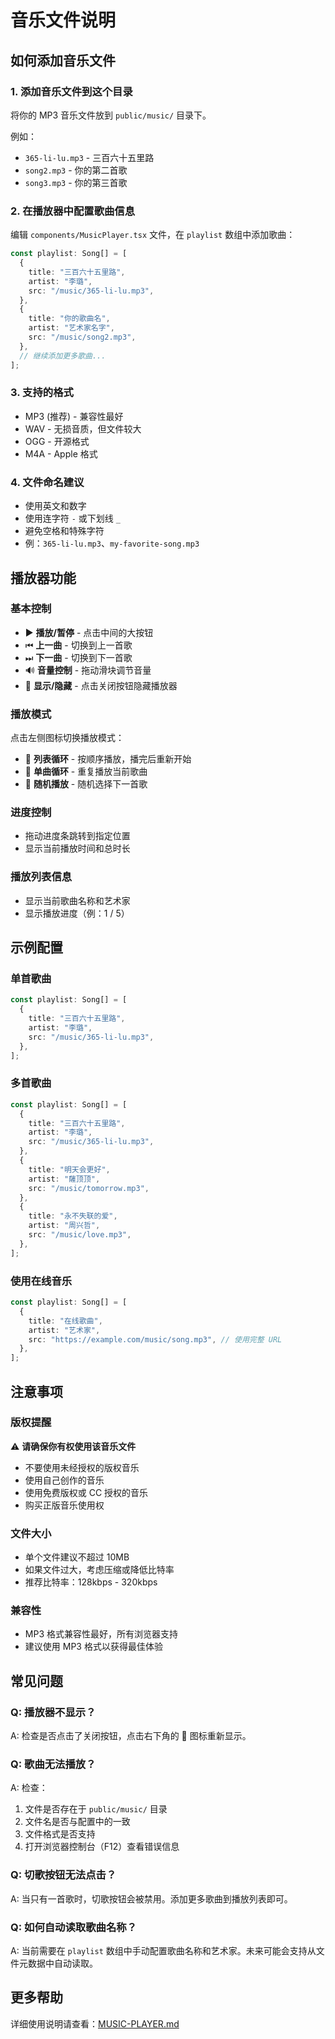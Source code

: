 # 音乐文件说明

## 如何添加音乐文件

### 1. 添加音乐文件到这个目录

将你的 MP3 音乐文件放到 `public/music/` 目录下。

例如：
- `365-li-lu.mp3` - 三百六十五里路
- `song2.mp3` - 你的第二首歌
- `song3.mp3` - 你的第三首歌

### 2. 在播放器中配置歌曲信息

编辑 `components/MusicPlayer.tsx` 文件，在 `playlist` 数组中添加歌曲：

```typescript
const playlist: Song[] = [
  {
    title: "三百六十五里路",
    artist: "李璐",
    src: "/music/365-li-lu.mp3",
  },
  {
    title: "你的歌曲名",
    artist: "艺术家名字",
    src: "/music/song2.mp3",
  },
  // 继续添加更多歌曲...
];
```

### 3. 支持的格式

- MP3 (推荐) - 兼容性最好
- WAV - 无损音质，但文件较大
- OGG - 开源格式
- M4A - Apple 格式

### 4. 文件命名建议

- 使用英文和数字
- 使用连字符 `-` 或下划线 `_`
- 避免空格和特殊字符
- 例：`365-li-lu.mp3`、`my-favorite-song.mp3`

## 播放器功能

### 基本控制

- ▶️ **播放/暂停** - 点击中间的大按钮
- ⏮ **上一曲** - 切换到上一首歌
- ⏭ **下一曲** - 切换到下一首歌
- 🔊 **音量控制** - 拖动滑块调节音量
- 🎵 **显示/隐藏** - 点击关闭按钮隐藏播放器

### 播放模式

点击左侧图标切换播放模式：

- 🔁 **列表循环** - 按顺序播放，播完后重新开始
- 🔂 **单曲循环** - 重复播放当前歌曲
- 🔀 **随机播放** - 随机选择下一首歌

### 进度控制

- 拖动进度条跳转到指定位置
- 显示当前播放时间和总时长

### 播放列表信息

- 显示当前歌曲名称和艺术家
- 显示播放进度（例：1 / 5）

## 示例配置

### 单首歌曲

```typescript
const playlist: Song[] = [
  {
    title: "三百六十五里路",
    artist: "李璐",
    src: "/music/365-li-lu.mp3",
  },
];
```

### 多首歌曲

```typescript
const playlist: Song[] = [
  {
    title: "三百六十五里路",
    artist: "李璐",
    src: "/music/365-li-lu.mp3",
  },
  {
    title: "明天会更好",
    artist: "薩顶顶",
    src: "/music/tomorrow.mp3",
  },
  {
    title: "永不失联的爱",
    artist: "周兴哲",
    src: "/music/love.mp3",
  },
];
```

### 使用在线音乐

```typescript
const playlist: Song[] = [
  {
    title: "在线歌曲",
    artist: "艺术家",
    src: "https://example.com/music/song.mp3", // 使用完整 URL
  },
];
```

## 注意事项

### 版权提醒

⚠️ **请确保你有权使用该音乐文件**

- 不要使用未经授权的版权音乐
- 使用自己创作的音乐
- 使用免费版权或 CC 授权的音乐
- 购买正版音乐使用权

### 文件大小

- 单个文件建议不超过 10MB
- 如果文件过大，考虑压缩或降低比特率
- 推荐比特率：128kbps - 320kbps

### 兼容性

- MP3 格式兼容性最好，所有浏览器支持
- 建议使用 MP3 格式以获得最佳体验

## 常见问题

### Q: 播放器不显示？

A: 检查是否点击了关闭按钮，点击右下角的 🎵 图标重新显示。

### Q: 歌曲无法播放？

A: 检查：
1. 文件是否存在于 `public/music/` 目录
2. 文件名是否与配置中的一致
3. 文件格式是否支持
4. 打开浏览器控制台（F12）查看错误信息

### Q: 切歌按钮无法点击？

A: 当只有一首歌时，切歌按钮会被禁用。添加更多歌曲到播放列表即可。

### Q: 如何自动读取歌曲名称？

A: 当前需要在 `playlist` 数组中手动配置歌曲名称和艺术家。未来可能会支持从文件元数据中自动读取。

## 更多帮助

详细使用说明请查看：[MUSIC-PLAYER.md](../../MUSIC-PLAYER.md)
